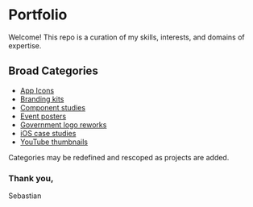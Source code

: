 # **Portfolio**

Welcome! This repo is a curation of my skills, interests, and domains of expertise.

## **Broad Categories**
- [App Icons](./graphic_design/app_icons)
- [Branding kits](./graphic_design/brand_kits)
- [Component studies](./graphic_design/component_studies)
- [Event posters](./graphic_design/event_posters)
- [Government logo reworks](./graphic_design/government_logo_reworks)
- [iOS case studies](./graphic_design/iOS_case_studies)
- [YouTube thumbnails](./graphic_design/youtube_thumbnails)
  
Categories may be redefined and rescoped as projects are added.

### Thank you,
Sebastian
